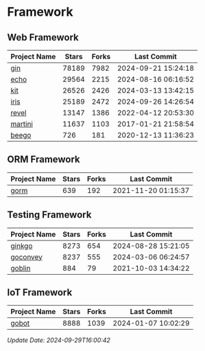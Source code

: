 # Framework

## Web Framework
| Project Name | Stars | Forks | Last Commit |
| ------------ | ----- | ----- | ----------- |
| [gin](https://github.com/gin-gonic/gin) | 78189 | 7982 | 2024-09-21 15:24:18 |
| [echo](https://github.com/labstack/echo) | 29564 | 2215 | 2024-08-16 06:16:52 |
| [kit](https://github.com/go-kit/kit) | 26526 | 2426 | 2024-03-13 13:42:15 |
| [iris](https://github.com/kataras/iris) | 25189 | 2472 | 2024-09-26 14:26:54 |
| [revel](https://github.com/revel/revel) | 13147 | 1386 | 2022-04-12 20:53:30 |
| [martini](https://github.com/go-martini/martini) | 11637 | 1103 | 2017-01-21 21:58:54 |
| [beego](https://github.com/astaxie/beego) | 726 | 181 | 2020-12-13 11:36:23 |

## ORM Framework
| Project Name | Stars | Forks | Last Commit |
| ------------ | ----- | ----- | ----------- |
| [gorm](https://github.com/jinzhu/gorm) | 639 | 192 | 2021-11-20 01:15:37 |

## Testing Framework
| Project Name | Stars | Forks | Last Commit |
| ------------ | ----- | ----- | ----------- |
| [ginkgo](https://github.com/onsi/ginkgo) | 8273 | 654 | 2024-08-28 15:21:05 |
| [goconvey](https://github.com/smartystreets/goconvey) | 8237 | 555 | 2024-03-06 06:24:57 |
| [goblin](https://github.com/franela/goblin) | 884 | 79 | 2021-10-03 14:34:22 |

## IoT Framework
| Project Name | Stars | Forks | Last Commit |
| ------------ | ----- | ----- | ----------- |
| [gobot](https://github.com/hybridgroup/gobot) | 8888 | 1039 | 2024-01-07 10:02:29 |

*Update Date: 2024-09-29T16:00:42*